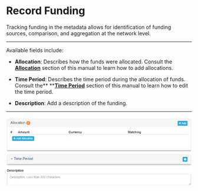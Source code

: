 # Record Funding

Tracking funding in the metadata allows for identification of funding sources, comparison, and aggregation at the network level.

---

Available fields include:

* **Allocation**: Describes how the funds were allocated. Consult the [**Allocation**](/record/edit/record-funding/allocation.md) section of this manual to learn how to add allocations.

* **Time Period**: Describes the time period during the allocation of funds. Consult the** **[**Time Period**](/record/edit/record-funding/time-period.md) section of this manual to learn how to edit the time period.

* **Description**: Add a description of the funding.

---

![](/assets/Funding_Window.png)

